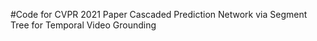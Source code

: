 #Code for CVPR 2021 Paper Cascaded Prediction Network via Segment Tree for Temporal Video Grounding

